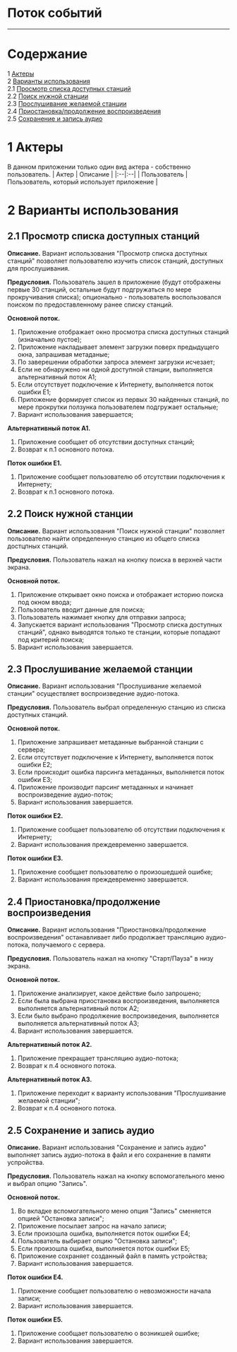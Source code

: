 # Поток событий
---

# Содержание
1 [Актеры](#actors)  
2 [Варианты использования](#use_cases)  
2.1 [Просмотр списка доступных станций](#available_stations_list_view)  
2.2 [Поиск нужной станции](#search)  
2.3 [Прослушивание желаемой станции](#listening_to_station)  
2.4 [Приостановка/продолжение воспроизведения](#start_pause)  
2.5 [Сохранение и запись аудио](#save_and_download)  

<a name="actors"/>

# 1 Актеры

В данном приложении только один вид актера - собственно пользователь.
| Актер | Описание |
|:--|:--|
| Пользователь | Пользователь, который использует приложение |

<a name="use_cases"/>

# 2 Варианты использования

<a name="available_stations_list_view"/>

## 2.1 Просмотр списка доступных станций

**Описание.** Вариант использования "Просмотр списка доступных станций" позволяет пользователю изучить список станций, доступных для прослушивания.  

**Предусловия.** Пользователь зашел в приложение (будут отображены первые 30 станций, остальные будут подгружаться по мере прокручивания списка); опционально - пользователь воспользовался поиском по предоставленному ранее списку станций.  

**Основной поток.**
1. Приложение отображает окно просмотра списка доступных станций (изначально пустое);
2. Приложение накладывает элемент загрузки поверх предыдущего окна, запрашивая метаданые;
3. По заверешении обработки запроса элемент загрузки исчезает;
4. Если не обнаружено ни одной доступной станции, выполняется альтернативный поток А1;
5. Если отсутствует подключение к Интернету, выполняется поток ошибки Е1;
6. Приложение формирует список из первых 30 найденных станций, по мере прокрутки ползунка пользователем подгружает остальные;
7. Вариант использования завершается;  

**Альтернативный поток А1.**
1. Приложение сообщает об отсутствии доступных станций;
2. Возврат к п.1 основного потока.

**Поток ошибки Е1.**
1. Приложение сообщает пользователю об отсутствии подключения к Интернету;
2. Возврат к п.1 основного потока.

<a name="search"/>

## 2.2 Поиск нужной станции

**Описание.** Вариант использования "Поиск нужной станции" позволяет пользователю найти определенную станцию из общего списка достцпных станций.  

**Предусловия.** Пользователь нажал на кнопку поиска в верхней части экрана.  

**Основной поток.**
1. Приложение открывает окно поиска и отображает историю поиска под окном ввода;
2. Пользователь вводит данные для поиска;
3. Пользователь нажимает кнопку для отправки запроса;
4. Запускается вариант использования "Просмотр списка доступных станций", однако выводятся только те станции, которые попадают под критерий поиска;   
5. Вариант использования завершается.

<a name="listening_to_station"/>

## 2.3 Прослушивание желаемой станции

**Описание.** Вариант использования "Прослушивание желаемой станции" осуществляет воспроизведение аудио-потока.  

**Предусловия.** Пользователь выбрал определенную станцию из списка доступных станций.  

**Основной поток.**
1. Приложение запрашивает метаданные выбранной станции с сервера;  
2. Если отсутствует подключение к Интернету, выполняется поток ошибки Е2;  
3. Если происходит ошибка парсинга метаданных, выполняется поток ошибки Е3; 
4. Приложение производит парсинг метаданных и начинает воспроизведение аудио-поток;
5. Вариант использования завершается.

**Поток ошибки Е2.**
1. Приложение сообщает пользователю об отсутствии подключения к Интернету;  
2. Вариант использования преждевременно завершается.

**Поток ошибки Е3.**
1. Приложение сообщает пользователю о произошедшей ошибке;  
2. Вариант использования преждевременно завершается.

<a name="start_pause"/>

## 2.4 Приостановка/продолжение воспроизведения

**Описание.** Вариант использования "Приостановка/продолжение воспроизведения" останавливает либо продолжает трансляцию аудио-потока, получаемого с сервера.  

**Предусловия.** Пользователь нажал на кнопку "Старт/Пауза" в низу экрана.

**Основной поток.**
1. Приложение анализирует, какое действие было запрошено;
2. Если была выбрана приостановка воспроизведения, выполняется выполняется альтернативный поток А2;
3. Если было выбрано продолжение воспроизведения, выполняется выполняется альтернативный поток А3;
4. Вариант использования завершается.

**Альтернативный поток А2.**
1. Приложение прекращает трансляцию аудио-потока; 
2. Возврат к п.4 основного потока.  

**Альтернативный поток А3.**
1. Приложение переходит к варианту использования "Прослушивание желаемой станции";  
2. Возврат к п.4 основного потока.  

<a name="save_and_download"/>

## 2.5 Сохранение и запись аудио

**Описание.** Вариант использования "Сохранение и запись аудио" выполняет запись аудио-потока в файл и его сохранение в памяти успройства.  

**Предусловия.** Пользователь нажал на кнопку вспомогательного меню и выбрал опцию "Запись".  

**Основной поток.**
1. Во вкладке вспомогательного меню опция "Запись" сменяется опцией "Остановка записи";
2. Приложение посылает запрос на начало записи;  
3. Если произошла ошибка, выполняется поток ошибки Е4; 
4. Пользователь выбирает опцию "Остановка записи";
5. Если произошла ошибка, выполняется поток ошибки Е5; 
6. Приложение сохраняет созданный файл в память устройства;  
7. Вариант использования завершается.

**Поток ошибки Е4.**
1. Приложение сообщает пользователю о невозможности начала записи;
2. Вариант использования завершается.

**Поток ошибки Е5.**
1. Приложение сообщает пользователю о возникшей ошибке;
2. Вариант использования завершается.
